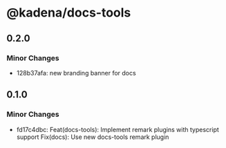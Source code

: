 # @kadena/docs-tools

## 0.2.0

### Minor Changes

- 128b37afa: new branding banner for docs

## 0.1.0

### Minor Changes

- fd17c4dbc: Feat(docs-tools): Implement remark plugins with typescript support
  Fix(docs): Use new docs-tools remark plugin
